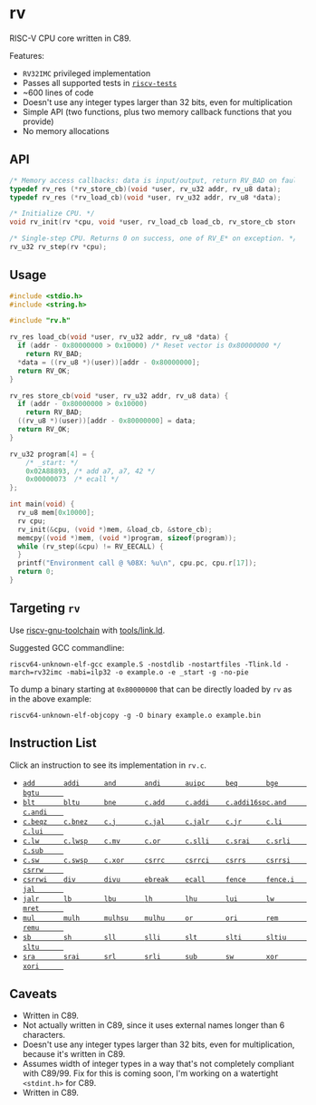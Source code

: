 # rv

RISC-V CPU core written in C89.

Features:
- `RV32IMC` privileged implementation
- Passes all supported tests in [`riscv-tests`](https://github.com/riscv/riscv-tests)
- ~600 lines of code
- Doesn't use any integer types larger than 32 bits, even for multiplication
- Simple API (two functions, plus two memory callback functions that you provide)
- No memory allocations

## API

```c
/* Memory access callbacks: data is input/output, return RV_BAD on fault, 0 otherwise */
typedef rv_res (*rv_store_cb)(void *user, rv_u32 addr, rv_u8 data);
typedef rv_res (*rv_load_cb)(void *user, rv_u32 addr, rv_u8 *data);

/* Initialize CPU. */
void rv_init(rv *cpu, void *user, rv_load_cb load_cb, rv_store_cb store_cb);

/* Single-step CPU. Returns 0 on success, one of RV_E* on exception. */
rv_u32 rv_step(rv *cpu);
```

## Usage

```c
#include <stdio.h>
#include <string.h>

#include "rv.h"

rv_res load_cb(void *user, rv_u32 addr, rv_u8 *data) {
  if (addr - 0x80000000 > 0x10000) /* Reset vector is 0x80000000 */
    return RV_BAD;
  *data = ((rv_u8 *)(user))[addr - 0x80000000];
  return RV_OK;
}

rv_res store_cb(void *user, rv_u32 addr, rv_u8 data) {
  if (addr - 0x80000000 > 0x10000)
    return RV_BAD;
  ((rv_u8 *)(user))[addr - 0x80000000] = data;
  return RV_OK;
}

rv_u32 program[4] = {
    /* _start: */
    0x02A88893, /* add a7, a7, 42 */
    0x00000073  /* ecall */
};

int main(void) {
  rv_u8 mem[0x10000];
  rv cpu;
  rv_init(&cpu, (void *)mem, &load_cb, &store_cb);
  memcpy((void *)mem, (void *)program, sizeof(program));
  while (rv_step(&cpu) != RV_EECALL) {
  }
  printf("Environment call @ %08X: %u\n", cpu.pc, cpu.r[17]);
  return 0;
}
```

## Targeting `rv`

Use [riscv-gnu-toolchain](https://github.com/riscv-collab/riscv-gnu-toolchain) with [tools/link.ld](tools/link.ld).

Suggested GCC commandline:

`riscv64-unknown-elf-gcc example.S -nostdlib -nostartfiles -Tlink.ld -march=rv32imc -mabi=ilp32 -o example.o -e _start -g -no-pie`

To dump a binary starting at `0x80000000` that can be directly loaded by `rv` as in the above example:

`riscv64-unknown-elf-objcopy -g -O binary example.o example.bin`

## Instruction List

Click an instruction to see its implementation in `rv.c`.

- [`add       `](rv.c#L417)[`addi      `](rv.c#L417)[`and       `](rv.c#L431)[`andi      `](rv.c#L431)[`auipc     `](rv.c#L503)[`beq       `](rv.c#L373)[`bge       `](rv.c#L376)[`bgtu      `](rv.c#L378)
- [`blt       `](rv.c#L375)[`bltu      `](rv.c#L377)[`bne       `](rv.c#L374)[`c.add     `](rv.c#L294)[`c.addi    `](rv.c#L235)[`c.addi16sp`](rv.c#L242)[`c.and     `](rv.c#L263)[`c.andi    `](rv.c#L254)
- [`c.beqz    `](rv.c#L273)[`c.bnez    `](rv.c#L275)[`c.j       `](rv.c#L271)[`c.jal     `](rv.c#L237)[`c.jalr    `](rv.c#L291)[`c.jr      `](rv.c#L286)[`c.li      `](rv.c#L239)[`c.lui     `](rv.c#L244)
- [`c.lw      `](rv.c#L227)[`c.lwsp    `](rv.c#L283)[`c.mv      `](rv.c#L288)[`c.or      `](rv.c#L261)[`c.slli    `](rv.c#L281)[`c.srai    `](rv.c#L252)[`c.srli    `](rv.c#L250)[`c.sub     `](rv.c#L257)
- [`c.sw      `](rv.c#L229)[`c.swsp    `](rv.c#L296)[`c.xor     `](rv.c#L259)[`csrrc     `](rv.c#L479)[`csrrci    `](rv.c#L479)[`csrrs     `](rv.c#L473)[`csrrsi    `](rv.c#L473)[`csrrw     `](rv.c#L464)
- [`csrrwi    `](rv.c#L464)[`div       `](rv.c#L449)[`divu      `](rv.c#L451)[`ebreak    `](rv.c#L492)[`ecall     `](rv.c#L489)[`fence     `](rv.c#L395)[`fence.i   `](rv.c#L399)[`jal       `](rv.c#L403)
- [`jalr      `](rv.c#L388)[`lb        `](rv.c#L328)[`lbu       `](rv.c#L336)[`lh        `](rv.c#L331)[`lhu       `](rv.c#L339)[`lui       `](rv.c#L505)[`lw        `](rv.c#L334)[`mret      `](rv.c#L487)
- [`mul       `](rv.c#L436)[`mulh      `](rv.c#L436)[`mulhsu    `](rv.c#L436)[`mulhu     `](rv.c#L436)[`or        `](rv.c#L429)[`ori       `](rv.c#L429)[`rem       `](rv.c#L453)[`remu      `](rv.c#L455)
- [`sb        `](rv.c#L357)[`sh        `](rv.c#L359)[`sll       `](rv.c#L419)[`slli      `](rv.c#L419)[`slt       `](rv.c#L421)[`slti      `](rv.c#L421)[`sltiu     `](rv.c#L423)[`sltu      `](rv.c#L423)
- [`sra       `](rv.c#L427)[`srai      `](rv.c#L427)[`srl       `](rv.c#L427)[`srli      `](rv.c#L427)[`sub       `](rv.c#L417)[`sw        `](rv.c#L361)[`xor       `](rv.c#L425)[`xori      `](rv.c#L425)

## Caveats

- Written in C89.
- Not actually written in C89, since it uses external names longer than 6 characters.
- Doesn't use any integer types larger than 32 bits, even for multiplication, because it's written in C89.
- Assumes width of integer types in a way that's not completely compliant with C89/99. Fix for this is coming soon, I'm working on a watertight `<stdint.h>` for C89.
- Written in C89.

